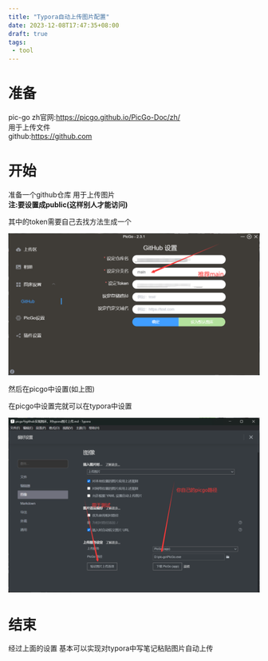 ```yaml
---
title: "Typora自动上传图片配置"
date: 2023-12-08T17:47:35+08:00
draft: true
tags:
 - tool
---
```

# 准备
pic-go zh官网:https://picgo.github.io/PicGo-Doc/zh/  
用于上传文件  
github:https://github.com

# 开始
准备一个github仓库 用于上传图片  
**注:要设置成public(这样别人才能访问)**  

其中的token需要自己去找方法生成一个

![image-20231208174520115](https://raw.githubusercontent.com/woshikedayaa/blog-image-bed/main/image-20231208174520115.png)

然后在picgo中设置(如上图)

在picgo中设置完就可以在typora中设置

![typora设置](https://raw.githubusercontent.com/woshikedayaa/blog-image-bed/main/image-20231208174309677.png)

# 结束

经过上面的设置 基本可以实现对typora中写笔记粘贴图片自动上传


